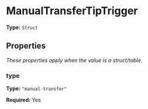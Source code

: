 # ManualTransferTipTrigger

**Type:** `Struct`

## Properties

*These properties apply when the value is a struct/table.*

### type

**Type:** `"manual-transfer"`

**Required:** Yes

